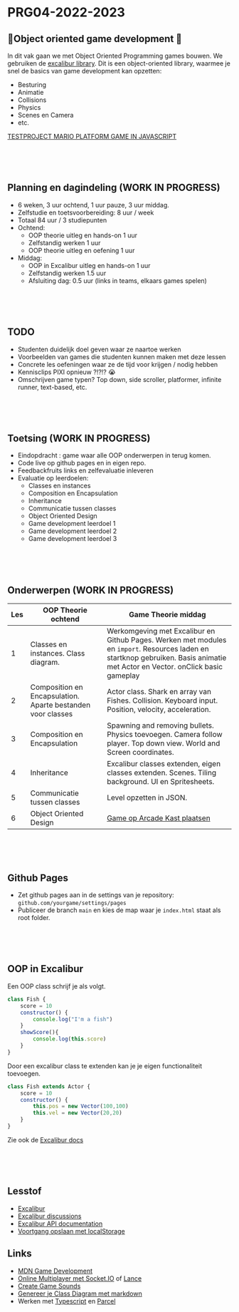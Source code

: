 # PRG04-2022-2023

## 👾Object oriented game development 👾

In dit vak gaan we met Object Oriented Programming games bouwen. We gebruiken de [excalibur library](https://excaliburjs.com). Dit is een object-oriented library, waarmee je snel de basics van game development kan opzetten:

- Besturing
- Animatie
- Collisions
- Physics
- Scenes en Camera
- etc.

[TESTPROJECT MARIO PLATFORM GAME IN JAVASCRIPT](https://github.com/HR-CMGT/PRG04-2022-2023-finished/tree/main/javascript/javascript-mario)

<br>
<br>
<br>

## Planning en dagindeling (WORK IN PROGRESS)

- 6 weken, 3 uur ochtend, 1 uur pauze, 3 uur middag. 
- Zelfstudie en toetsvoorbereiding: 8 uur / week
- Totaal 84 uur / 3 studiepunten
- Ochtend: 
    - OOP theorie uitleg en hands-on 1 uur
    - Zelfstandig werken 1 uur
    - OOP theorie uitleg en oefening 1 uur
- Middag: 
    - OOP in Excalibur uitleg en hands-on 1 uur
    - Zelfstandig werken 1.5 uur
    - Afsluiting dag: 0.5 uur (links in teams, elkaars games spelen)

<br>
<br>
<br>

## TODO

- Studenten duidelijk doel geven waar ze naartoe werken
- Voorbeelden van games die studenten kunnen maken met deze lessen
- Concrete les oefeningen waar ze de tijd voor krijgen / nodig hebben
- Kennisclips PIXI opnieuw ?!?!? 😭
- Omschrijven game typen? Top down, side scroller, platformer, infinite runner, text-based, etc.

<br>
<br>
<br>

## Toetsing (WORK IN PROGRESS)

- Eindopdracht : game waar alle OOP onderwerpen in terug komen.
- Code live op github pages en in eigen repo.
- Feedbackfruits links en zelfevaluatie inleveren
- Evaluatie op leerdoelen:
    - Classes en instances
    - Composition en Encapsulation
    - Inheritance
    - Communicatie tussen classes
    - Object Oriented Design
    - Game development leerdoel 1
    - Game development leerdoel 2
    - Game development leerdoel 3

<br>
<br>
<br>

## Onderwerpen (WORK IN PROGRESS)

| Les | OOP Theorie ochtend | Game Theorie middag | 
|------|---------|----------|
| 1 | Classes en instances. Class diagram. | Werkomgeving met Excalibur en Github Pages. Werken met modules en `import`. Resources laden en startknop gebruiken. Basis animatie met Actor en Vector. onClick basic gameplay | 
| 2 | Composition en Encapsulation. Aparte bestanden voor classes | Actor class. Shark en array van Fishes. Collision. Keyboard input. Position, velocity, acceleration. | 
| 3 | Composition en Encapsulation | Spawning and removing bullets. Physics toevoegen. Camera follow player. Top down view. World and Screen coordinates. |
| 4 | Inheritance | Excalibur classes extenden, eigen classes extenden. Scenes. Tiling background. UI en Spritesheets. |
| 5 | Communicatie tussen classes | Level opzetten in JSON.  | 
| 6 | Object Oriented Design | [Game op Arcade Kast plaatsen](https://github.com/HR-CMGT/arcade-game) | 



<br>
<br>
<br>

## Github Pages

- Zet github pages aan in de settings van je repository: `github.com/yourgame/settings/pages`
- Publiceer de branch `main` en kies de map waar je `index.html` staat als root folder.

<br>
<br>
<br>

## OOP in Excalibur

Een OOP class schrijf je als volgt.

```javascript
class Fish {
    score = 10
    constructor() {
        console.log("I'm a fish")
    }
    showScore(){
        console.log(this.score)
    }
}
```

Door een excalibur class te extenden kan je je eigen functionaliteit toevoegen.

```javascript
class Fish extends Actor {
    score = 10
    constructor() {
        this.pos = new Vector(100,100)
        this.vel = new Vector(20,20)
    }
}
```

Zie ook de [Excalibur docs](https://excaliburjs.com) 

<br>
<br>
<br>

## Lesstof

- [Excalibur](https://excaliburjs.com)
- [Excalibur discussions](https://github.com/excaliburjs/Excalibur/discussions)
- [Excalibur API documentation](https://excaliburjs.com/docs/api/edge/index.html)
- [Voortgang opslaan met localStorage](https://developer.mozilla.org/en-US/docs/Web/API/Window/localStorage)

## Links

- [MDN Game Development](https://developer.mozilla.org/en-US/docs/Games)
- [Online Multiplayer met Socket.IO](https://socket.io) of [Lance](https://lance-gg.github.io)
- [Create Game Sounds](https://sfxr.me)
- [Genereer je Class Diagram met markdown](https://mermaid-js.github.io/mermaid-live-editor/edit#pako:eNp9ks1uwyAMgF8F-bStzQtEO037uewwqVcuTvBatPAjA1Kjru--pBSUZto4IPRhPhvDCXqnCFroBwzhWeOe0UgrrZjGGxoSD00jnlLXDbSCrzocSuTOs44kHr8rX9OiyDuXbFl1ymQeG5tMRyxC75gW-EMftfDTtGDJK4x0d79Ayll6d6i03Rd-vk2Yi6gZm5LPE6kCf5k3fnD-D-F81_91za1udT53qBpKA45rMFagKER2Y_XBFgyxQa2mR7yIJMQDGZLQTkuF_CVB2jkuV_KidHQM7ScOgbaAKbrdaHtoIycqQdePcI06_wCsKKak)
- Werken met [Typescript](https://www.typescriptlang.org) en  [Parcel](https://parceljs.org)
